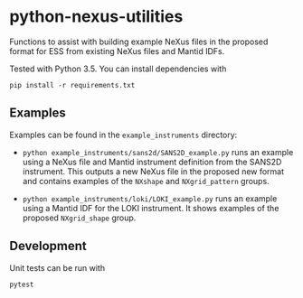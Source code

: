 # python-nexus-utilities
Functions to assist with building example NeXus files in the proposed format for ESS from existing NeXus files and Mantid IDFs.

Tested with Python 3.5. You can install dependencies with
```
pip install -r requirements.txt
```

## Examples

Examples can be found in the `example_instruments` directory:

- `python example_instruments/sans2d/SANS2D_example.py` runs an example using a NeXus file and Mantid instrument definition from the SANS2D instrument. This outputs a new NeXus file in the proposed new format and contains examples of the `NXshape` and `NXgrid_pattern` groups.

- `python example_instruments/loki/LOKI_example.py` runs an example using a Mantid IDF for the LOKI instrument. It shows examples of the proposed `NXgrid_shape` group. 

## Development

Unit tests can be run with
```
pytest
```
